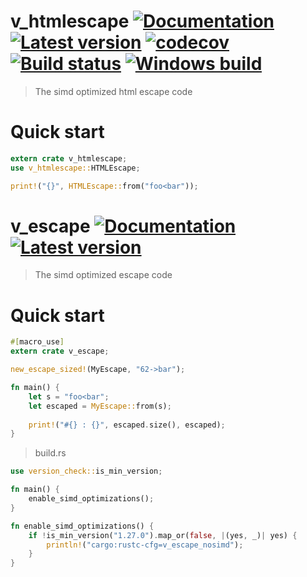 # v_htmlescape [![Documentation](https://docs.rs/v_htmlescape/badge.svg)](https://docs.rs/v_htmlescape/) [![Latest version](https://img.shields.io/crates/v/v_htmlescape.svg)](https://crates.io/crates/v_htmlescape) [![codecov](https://codecov.io/gh/rust-iendo/v_htmlescape/branch/master/graph/badge.svg)](https://codecov.io/gh/rust-iendo/v_htmlescape) [![Build status](https://api.travis-ci.org/rust-iendo/v_htmlescape.svg?branch=master)](https://travis-ci.org/rust-iendo/v_htmlescape) [![Windows build](https://ci.appveyor.com/api/projects/status/github/rust-iendo/v_htmlescape?svg=true)](https://ci.appveyor.com/project/botika/v-htmlescape)
> The simd optimized html escape code
# Quick start
 
```rust
extern crate v_htmlescape;
use v_htmlescape::HTMLEscape;

print!("{}", HTMLEscape::from("foo<bar"));
```

# v_escape [![Documentation](https://docs.rs/v_escape/badge.svg)](https://docs.rs/v_escape/) [![Latest version](https://img.shields.io/crates/v/v_escape.svg)](https://crates.io/crates/v_escape)
> The simd optimized escape code
# Quick start
 
```rust
#[macro_use]
extern crate v_escape;

new_escape_sized!(MyEscape, "62->bar");

fn main() {
    let s = "foo<bar";
    let escaped = MyEscape::from(s);
    
    print!("#{} : {}", escaped.size(), escaped);
}
```

> build.rs
```rust
use version_check::is_min_version;

fn main() {
    enable_simd_optimizations();
}

fn enable_simd_optimizations() {
    if !is_min_version("1.27.0").map_or(false, |(yes, _)| yes) {
        println!("cargo:rustc-cfg=v_escape_nosimd");
    }
}
```
